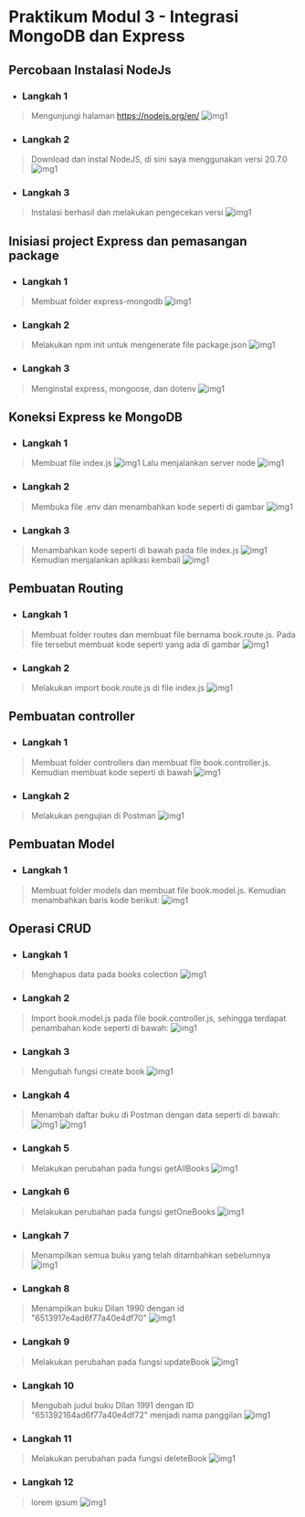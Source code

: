 # Praktikum Modul 3 - Integrasi MongoDB dan Express

## Percobaan Instalasi NodeJs
* ### Langkah 1
> Mengunjungi halaman https://nodejs.org/en/
![img1](../screenshot/3-1.png)
* ### Langkah 2
> Download dan instal NodeJS, di sini saya menggunakan versi 20.7.0
![img1](../screenshot/3-2.png)
* ### Langkah 3
> Instalasi berhasil dan melakukan pengecekan versi
![img1](../screenshot/3-3.png)

## Inisiasi project Express dan pemasangan package
* ### Langkah 1
> Membuat folder express-mongodb
![img1](../screenshot/3-1b.png)
* ### Langkah 2
> Melakukan npm init untuk mengenerate file package.json
![img1](../screenshot/3-2b.png)
* ### Langkah 3
> Menginstal express, mongoose, dan dotenv
![img1](../screenshot/3-3b.png)

## Koneksi Express ke MongoDB
* ### Langkah 1
> Membuat file index.js
![img1](../screenshot/3-1c.png)
> Lalu menjalankan server node
![img1](../screenshot/3-1c2.png)
* ### Langkah 2
> Membuka file .env dan menambahkan kode seperti di gambar
![img1](../screenshot/3-2c.png)
* ### Langkah 3
> Menambahkan kode seperti di bawah pada file index.js
![img1](../screenshot/3-4c.png)
> Kemudian menjalankan aplikasi kembali
![img1](../screenshot/3-4c2.png)

## Pembuatan Routing
* ### Langkah 1
> Membuat folder routes dan membuat file bernama book.route.js. Pada file tersebut membuat kode seperti yang ada di gambar
![img1](../screenshot/3-4d.png)
* ### Langkah 2
> Melakukan import book.route.js di file index.js
![img1](../screenshot/3-5d.png)

## Pembuatan controller
* ### Langkah 1
> Membuat folder controllers dan membuat file book.controller.js. Kemudian membuat kode seperti di bawah
![img1](../screenshot/3-6e.png)
* ### Langkah 2
> Melakukan pengujian di Postman
![img1](../screenshot/3-7e.png)


## Pembuatan Model
* ### Langkah 1
> Membuat folder models dan membuat file book.model.js. Kemudian menambahkan baris kode berikut:
![img1](../screenshot/3.-3f.png)


## Operasi CRUD
* ### Langkah 1
> Menghapus data pada books colection
![img1](../screenshot/3-1g.png)
* ### Langkah 2
> Import book.model.js pada file book.controller.js, sehingga terdapat penambahan kode seperti di bawah:
![img1](../screenshot/3-2g.png)
* ### Langkah 3
> Mengubah fungsi create book
![img1](../screenshot/3-3g.png)
* ### Langkah 4
> Menambah daftar buku di Postman dengan data seperti di bawah:
![img1](../screenshot/3-4g.png)
![img1](../screenshot/3-4g2.png)
* ### Langkah 5
> Melakukan perubahan pada fungsi getAllBooks
![img1](../screenshot/3-5g.png)
* ### Langkah 6
> Melakukan perubahan pada fungsi getOneBooks
![img1](../screenshot/3-6g.png)
* ### Langkah 7
> Menampilkan semua buku yang telah ditambahkan sebelumnya
![img1](../screenshot/3-7g.png)
* ### Langkah 8
> Menampilkan buku Dilan 1990 dengan id "6513917e4ad6f77a40e4df70"
![img1](../screenshot/3-8g.png)
* ### Langkah 9
> Melakukan perubahan pada fungsi updateBook
![img1](../screenshot/3-9g.png)
* ### Langkah 10
> Mengubah judul buku DIlan 1991 dengan ID "651392164ad6f77a40e4df72" menjadi nama panggilan
![img1](../screenshot/3-10g.png)
* ### Langkah 11
> Melakukan perubahan pada fungsi deleteBook
![img1](../screenshot/3-11g.png)
* ### Langkah 12
> lorem ipsum
![img1](../screenshot/3-12.png)
